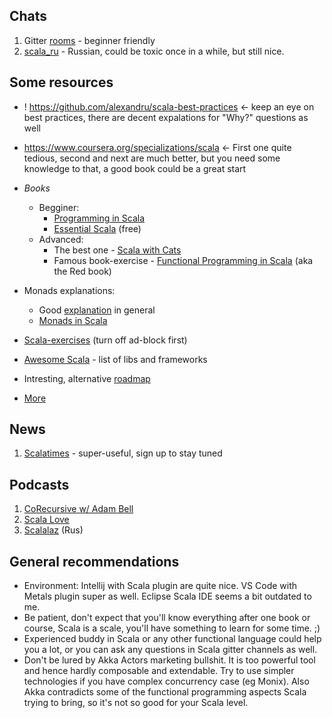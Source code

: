 ## Chats
1. Gitter [rooms](https://gitter.im/scala/scala) - beginner friendly
2. [scala_ru](https://t.me/scala_ru) - Russian, could be toxic once in a while, but still nice.

## Some resources
- ! https://github.com/alexandru/scala-best-practices <- keep an eye on best practices, there are decent expalations for "Why?" questions as well
- https://www.coursera.org/specializations/scala <- First one quite tedious, second and next are much better, but you need some knowledge to that, a good book could be a great start
- _Books_
    - Begginer:
        - [Programming in Scala](https://booksites.artima.com/programming_in_scala_3ed)
        - [Essential Scala](https://underscore.io/training/courses/essential-scala/) (free)
    - Advanced:
        - The best one - [Scala with Cats](https://underscore.io/books/scala-with-cats/)
        - Famous book-exercise - [Functional Programming in Scala](https://www.amazon.com/Functional-Programming-Scala-Paul-Chiusano/dp/1617290653) (aka the Red book)

- Monads explanations:
    - Good [explanation](https://habrahabr.ru/post/183150/) in general
    - [Monads in Scala](https://medium.com/@sinisalouc/demystifying-the-monad-in-scala-cc716bb6f534)

- [Scala-exercises](https://www.scala-exercises.org/) (turn off ad-block first)
- [Awesome Scala](https://github.com/lauris/awesome-scala) - list of libs and frameworks
- Intresting, alternative [roadmap](https://gist.github.com/d1egoaz/2180cbbf7d373a0c5575f9a62466e5e1)
- [More](https://scala-lang.org/documentation/learn.html)

## News
1. [Scalatimes](http://scalatimes.com/) - super-useful, sign up to stay tuned

## Podcasts
1. [CoRecursive w/ Adam Bell](https://corecursive.com/)
2. [Scala Love](https://scala.love/)
3. [Scalalaz](https://scalalaz.ru) (Rus)

## General recommendations
- Environment: Intellij with Scala plugin are quite nice. VS Code with Metals plugin super as well. Eclipse Scala IDE seems a bit outdated to me.
- Be patient, don't expect that you'll know everything after one book or course, Scala is a scale, you'll have something to learn for some time. ;)  
- Experienced buddy in Scala or any other functional language could help you a lot, or you can ask any questions in Scala gitter channels as well.
- Don't be lured by Akka Actors marketing bullshit. It is too powerful tool and hence hardly composable and extendable. Try to use simpler technologies if you have complex concurrency case (eg Monix). Also Akka contradicts some of the functional programming aspects Scala trying to bring, so it's not so good for your Scala level.
